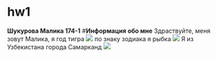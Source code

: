 # hw1
**Шукурова Малика 174-1**
#**Информация обо мне**
Здраствуйте, меня зовут Малика, я год тигра ![](https://s1.1zoom.ru/big0/729/Tigers_Painting_Art_Head_White_Glance_533926_1280x954.jpg) по знаку зодиака я рыбка ![](http://heaclub.ru/fevral-kakoj-znak-zodiaka-19-20-fevralya-kakoj-znak-zodiaka-vodolej-ili-ryby) Я из Узбекистана города Самарканд ![](https://www.youtube.com/watch?v=o5co6Rc3THY)  

